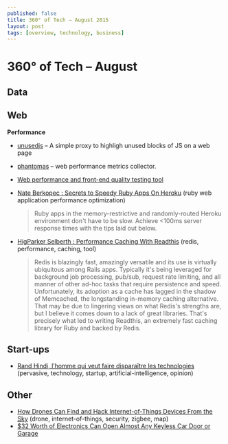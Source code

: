 ```yaml
---
published: false
title: 360° of Tech — August 2015
layout: post
tags: [overview, technology, business]
---
```


<!-- FIXME: code, tool, opinion, tutorial, news , jobs, event, podcast, video (max 2 tags par lien) -->

# 360° of Tech – August

Data
----

Web
---

**Performance**

* [unusedjs](https://github.com/gmetais/unusedjs) – A simple proxy to highligh unused blocks of JS on a web page 
* [phantomas](https://github.com/gmetais/phantomas) – web performance metrics collector.
* [Web performance and front-end quality testing tool](https://github.com/gmetais/YellowLabTools)

* [Nate Berkopec : Secrets to Speedy Ruby Apps On Heroku](http://www.nateberkopec.com/2015/07/22/secrets-to-speedy-ruby-apps-on-heroku.html) (ruby web application performance optimization)
  > Ruby apps in the memory-restrictive and randomly-routed Heroku environment don't have to be slow. Achieve <100ms server response times with the tips laid out below. 

* [HigParker Selberth : Performance Caching With Readthis](http://sorentwo.com/2015/07/20/high-performance-caching-with-readthis.html?utm_source=rubyweekly&utm_medium=email) (redis, performance, caching, tool)
  > Redis is blazingly fast, amazingly versatile and its use is virtually ubiquitous among Rails apps. Typically it's being leveraged for background job processing, pub/sub, request rate limiting, and all manner of other ad-hoc tasks that require persistence and speed. Unfortunately, its adoption as a cache has lagged in the shadow of Memcached, the longstanding in-memory caching alternative. That may be due to lingering views on what Redis's strengths are, but I believe it comes down to a lack of great libraries. That's precisely what led to writing Readthis, an extremely fast caching library for Ruby and backed by Redis.

Start-ups
---------

* [Rand Hindi, l’homme qui veut faire disparaître les technologies](http://www.lemonde.fr/festival/article/2015/07/22/rand-hindi-l-homme-qui-veut-faire-disparaitre-les-technologies_4693695_4415198.html) (pervasive, technology, startup, artificial-intelligence, opinion)

Other
-----

* [How Drones Can Find and Hack Internet-of-Things Devices From the Sky](http://thehackernews.com/2015/08/hacking-internet-of-things-drone.html) (drone, internet-of-things, security, zigbee, map)
* [$32 Worth of Electronics Can Open Almost Any Keyless Car Door or Garage](http://gizmodo.com/32-worth-of-electronics-can-open-almost-any-keyless-ca-1723072763)

